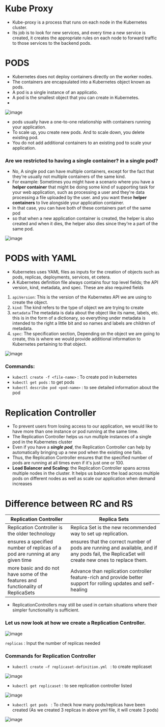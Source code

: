 # Kube Proxy
- Kube-proxy is a process that runs on each node in the Kubernetes cluster.
- Its job is to look for new services, and every time a new service is created, it creates the appropriate rules on each node to forward traffic to those services to the backend pods.

# PODS
- Kubernetes does not deploy containers directly on the worker nodes.
- The containers are encapsulated into a Kubernetes object known as pods.
- A pod is a single instance of an applicatio.
- A pod is the smallest object that you can create in Kubernetes.
- 
![image](https://user-images.githubusercontent.com/87442305/209912379-03a12226-0f11-41ef-8a22-955288a419fe.png)

- pods usually have a one-to-one relationship with containers running your application.
- To scale up, you create new pods. And to scale down, you delete existing pod.
- You do not add additional containers to an existing pod to scale your application.

### Are we restricted to having a single container? in a single pod? 
- No, A single pod can have multiple containers, except for the fact that they're usually not multiple containers of the same kind.
- For example: Sometimes you might have a scenario where you have a **helper container** that might be doing some kind of supporting task for your web application, such as processing a user and they're data processing a file uploaded by the user. and you want these **helper containers** to live alongside your application container. 
- In that case, you can have both of these containers part of the same pod
- so that when a new application container is created, the helper is also created and when it dies, the helper also dies since they're a part of the same pod.

![image](https://user-images.githubusercontent.com/87442305/209914392-a716e572-9703-4dd6-8b50-549ded76cee2.png)

# PODS with YAML
- Kubernetes uses YAML files as inputs for the creation of objects such as pods, replicas, deployments, services, et cetera.
- A Kubernetes definition file always contains four top level fields; the API version, kind, metadata, and spec. These are also required fields  
1. ```apiVersion```: This is the version of the Kubernetes API we are using to create the object.
2. ```kind```: The kind refers to the type of object we are trying to create
3. ```metadata```:The metadata is data about the object like its name, labels, etc. this is in the form of a dictionary, so everything under metadata is intended to the right a little bit and so names and labels are children of metadata.
4. ```spec```: The specification section, Depending on the object we are going to create, this is where we would provide additional information to Kubernetes pertaining to that object. 

![image](https://user-images.githubusercontent.com/87442305/209917996-a90fa7f4-7e98-4bcf-b05d-5583127e73c6.png)

### Commands:

- ```kubectl create -f <file-name>``` : To create pod in kubernetes
- ```kubectl get pods``` : to get pods
- ```kubectl describe pod <pod-name>``` : to see detailed information about the pod

# Replication Controller
- To prevent users from losing access to our application, we would like to have more than one instance or pod running at the same time.
- The Replication Controller helps us run multiple instances of a single pod in the Kubernetes cluster
- Even if you have a **_single pod_**, the Replication Controller can help by automatically bringing up a new pod when the existing one fails.
- Thus, the Replication Controller ensures that the specified number of pods are running at all times even if it's just one or 100.
- **Load Balancer and Scaling:** the Replication Controller spans across multiple nodes in the cluster. It helps us balance the load across multiple pods on different nodes as well as scale our application when demand increases

# Difference between RC and RS

| **Replication Controller** | **Replica Sets** |
|------------------------|--------------|
| Replication Controller is the older technology | Replica Set is the new recommended way to set up replication. |
| ensures a specified number of replicas of a pod are running at any given time | ensures that the correct number of pods are running and available, and if any pods fail, the ReplicaSet will create new ones to replace them. |
| more basic and do not have some of the features and functionality of ReplicaSets | Advance than replication controller feature-rich and provide better support for rolling updates and self-healing |

- ReplicationControllers may still be used in certain situations where their simpler functionality is sufficient.

### Let us now look at how we create a Replication Controller.
![image](https://user-images.githubusercontent.com/87442305/209922251-f5a72310-d7e1-491c-8ba7-0f6c1529b2c0.png)

```replicas``` : Input the number of replicas needed

### Commands for Replication Controller
- ```kubectl create –f replicaset-definition.yml ``` : to create replicaset

![image](https://user-images.githubusercontent.com/87442305/209922970-4683f4f6-4c53-45d5-ba80-9e0a61e8c83b.png)

- ```kubectl get replicaset``` : to see replication controller listed

![image](https://user-images.githubusercontent.com/87442305/209922948-f7a8a6ce-1b15-40fe-845e-a04b4c5c0a4b.png)

- ```kubectl get pods ``` : To check how many pods/replicas have been created (As we created 3 replicas in above yml file, it will create 3 pods)
 
![image](https://user-images.githubusercontent.com/87442305/209922922-900aee29-e90e-413c-b3d5-075f6f9ed320.png)

